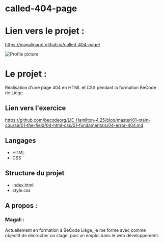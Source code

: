 # called-404-page

# Lien vers le projet :
https://magaligarot.github.io/called-404-page/

![Profile picture](/home/magaligarot/BeCode/called-404-page/404error.png)

# Le projet :

Réalisation d'une page 404 en HTML et CSS pendant la formation BeCode de Liège.

## Lien vers l'exercice
https://github.com/becodeorg/LIE-Hamilton-4.25/blob/master/01-main-course/01-the-field/04-html-css/01-fundamentals/04-error-404.md


## Langages 
* HTML
* CSS

## Structure du projet
* index.html
* style.css

## A propos :

### Magali :

Actuellement en formation à BeCode Liège, je me forme avec comme objectif de décrocher un stage, puis un emploi dans le web développement. 

